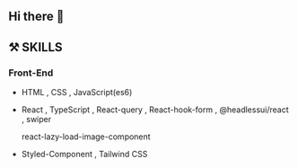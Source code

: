 ## Hi there 👋

## ⚒ SKILLS

### Front-End
- HTML , CSS , JavaScript(es6)
- React , TypeScript , React-query , React-hook-form , @headlessui/react , swiper
    
    react-lazy-load-image-component
    
- Styled-Component , Tailwind CSS
<!--
**Regulus55/Regulus55** is a ✨ _special_ ✨ repository because its `README.md` (this file) appears on your GitHub profile.

Here are some ideas to get you started:

- 🔭 I’m currently working on ...
- 🌱 I’m currently learning ...
- 👯 I’m looking to collaborate on ...
- 🤔 I’m looking for help with ...
- 💬 Ask me about ...
- 📫 How to reach me: ...
- 😄 Pronouns: ...
- ⚡ Fun fact: ...
-->
